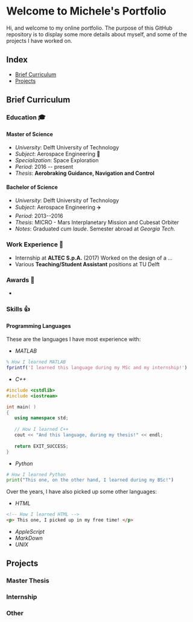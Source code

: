 # Welcome to Michele's Portfolio

Hi, and welcome to my online portfolio. The purpose of this GitHub repository is to display some more details about myself, and some of the projects I have worked on.

## Index

- [Brief Curriculum](https://mfacchinelli.github.io/#brief-curriculum)
- [Projects](https://mfacchinelli.github.io/#projects)

## Brief Curriculum

### Education :mortar_board:

#### Master of Science

- *University*: Delft University of Technology
- *Subject*: Aerospace Engineering :rocket:
- *Specialization*: Space Exploration
- *Period*: 2016 -- present
- *Thesis*: **Aerobraking Guidance, Navigation and Control**

#### Bachelor of Science

- *University*: Delft University of Technology
- *Subject*: Aerospace Engineering :airplane:
- *Period*: 2013--2016
- *Thesis*: MICRO - Mars Interplanetary Mission and Cubesat Orbiter []()
- *Notes*: Graduated *cum laude*. Semester abroad at *Georgia Tech*.

### Work Experience :briefcase:

- Internship at **ALTEC S.p.A.** (2017)
Worked on the design of a ...
- Various **Teaching/Student Assistant** positions at TU Delft

### Awards :tada:

- 

### Skills :thumbsup:

#### Programming Languages

These are the languages I have most experience with:

- *MATLAB*
```matlab
% How I learned MATLAB
fprintf('I learned this language during my MSc and my internship!')
```
- *C++*
```c++
#include <cstdlib>
#include <iostream>

int main( )
{
   using namespace std;
   
   // How I learned C++
   cout << "And this language, during my thesis!" << endl;
   
   return EXIT_SUCCESS;
}
```
- *Python*
```python
# How I learned Python
print("This one, on the other hand, I learned during my BSc!")
```

Over the years, I have also picked up some other languages:

- *HTML*
```html
<!-- How I learned HTML -->
<p> This one, I picked up in my free time! </p>
```
- *AppleScript*
- *MarkDown*
- *UNIX*

## Projects

### Master Thesis

### Internship

### Other
